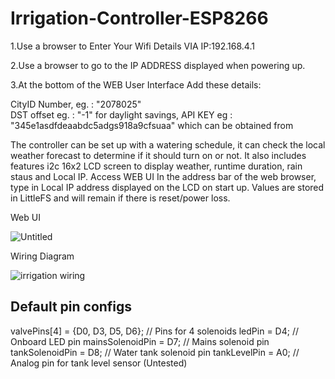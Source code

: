  # Irrigation-Controller-ESP8266

1.Use a browser to Enter Your Wifi Details VIA IP:192.168.4.1 

2.Use a browser to go to the IP ADDRESS displayed when powering up.

3.At the bottom of the WEB User Interface Add these details:

CityID Number, eg. : "2078025"  
DST offset eg. : "-1" for daylight savings, 
API KEY eg : "345e1asdfdeaabdc5adgs918a9cfsuaa" which can be obtained from [](https://openweathermap.org/api)

The controller can be set up with a watering schedule, it can check the local weather forecast to determine if it should turn on or not. It also includes features i2c 16x2 LCD screen to display weather, runtime duration, rain staus and Local IP. 
Access WEB UI In the address bar of the web browser, type in Local IP address displayed on the LCD on start up. Values are stored in LittleFS and will remain if there is reset/power loss. 

Web UI

![Untitled](https://github.com/numerik11/Irrigation-Controller-ESP8266/assets/72150418/7566a5aa-3720-4856-a2ba-c94b09ff411b)

Wiring Diagram

![irrigation wiring](https://github.com/numerik11/Irrigation-Controller-ESP8266/assets/72150418/36ed754a-8750-4896-b58e-b252a472d5aa)

Default pin configs
--------------------
valvePins[4] = {D0, D3, D5, D6}; // Pins for 4 solenoids
ledPin = D4; // Onboard LED pin
mainsSolenoidPin = D7; // Mains solenoid pin
tankSolenoidPin = D8; // Water tank solenoid pin
tankLevelPin = A0; // Analog pin for tank level sensor (Untested)
